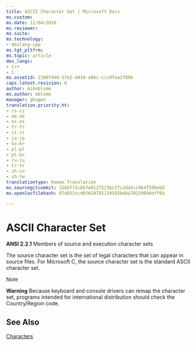 ```yaml
---
title: ASCII Character Set | Microsoft Docs
ms.custom: 
ms.date: 11/04/2016
ms.reviewer: 
ms.suite: 
ms.technology:
- devlang-cpp
ms.tgt_pltfrm: 
ms.topic: article
dev_langs:
- C++
- C
ms.assetid: 2390fd40-5fe2-4410-a06c-ccc0fea2709b
caps.latest.revision: 6
author: mikeblome
ms.author: mblome
manager: ghogen
translation.priority.ht:
- cs-cz
- de-de
- es-es
- fr-fr
- it-it
- ja-jp
- ko-kr
- pl-pl
- pt-br
- ru-ru
- tr-tr
- zh-cn
- zh-tw
translationtype: Human Translation
ms.sourcegitcommit: 3168772cbb7e8127523bc2fc2da5cc9b4f59beb8
ms.openlocfilehash: 87d032ccd6f610785134582bd4a70229894eff6b

---
```

# ASCII Character Set
**ANSI 2.2.1** Members of source and execution character sets  
  
 The source character set is the set of legal characters that can appear in source files. For Microsoft C, the source character set is the standard ASCII character set.  
  
> [!NOTE]
>  **Warning** Because keyboard and console drivers can remap the character set, programs intended for international distribution should check the Country/Region code.  
  
## See Also  
 [Characters](../c-language/characters.md)


<!--HONumber=Jan17_HO1-->


